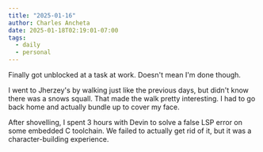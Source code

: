 ```yaml
---
title: "2025-01-16"
author: Charles Ancheta
date: 2025-01-18T02:19:01-07:00
tags:
  - daily
  - personal
---
```


Finally got unblocked at a task at work. Doesn't mean I'm done though.

I went to Jherzey's by walking just like the previous days, but didn't know
there was a snows squall. That made the walk pretty interesting. I had to go
back home and actually bundle up to cover my face.

After shovelling, I spent 3 hours with Devin to solve a false LSP error on some
embedded C toolchain. We failed to actually get rid of it, but it was a
character-building experience.
